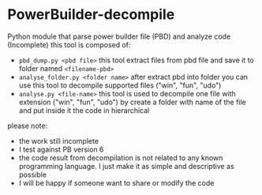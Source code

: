 # PowerBuilder-decompile
Python module that parse power builder file (PBD) and analyze code (Incomplete)
this tool is composed of:
  * `pbd_dump.py <pbd file>` this tool extract files from pbd file and save it to folder named `<filename-pbd>`
  * `analyse_folder.py <folder name>` after extract pbd into folder you can use this tool to decompile supported files ("win", "fun", "udo")
  * `analyse.py <file-name>` this tool is used to decompile one file with extension ("win", "fun", "udo") by create a folder with name of the file and put inside it the code in hierarchical

please note:
* the work still incomplete
* I test against PB version 6
* the code result from decompilation is not related to any known programming language. I just make it as simple and descriptive as possible 
* I will be happy if someone want to share or modify the code
